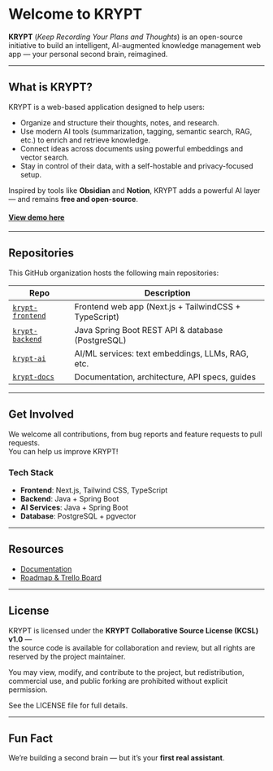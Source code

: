 # Welcome to KRYPT

**KRYPT** (*Keep Recording Your Plans and Thoughts*) is an open-source initiative to build an intelligent, AI-augmented knowledge management web app — your personal second brain, reimagined.

---

## What is KRYPT?

KRYPT is a web-based application designed to help users:
- Organize and structure their thoughts, notes, and research.
- Use modern AI tools (summarization, tagging, semantic search, RAG, etc.) to enrich and retrieve knowledge.
- Connect ideas across documents using powerful embeddings and vector search.
- Stay in control of their data, with a self-hostable and privacy-focused setup.

Inspired by tools like **Obsidian** and **Notion**, KRYPT adds a powerful AI layer — and remains **free and open-source**.

#### [View demo here](https://krypt-ai.vercel.app/)

---

## Repositories

This GitHub organization hosts the following main repositories:

| Repo                  | Description                                      |
|-----------------------|--------------------------------------------------|
| [`krypt-frontend`](https://github.com/krypt-org/krypt-frontend) | Frontend web app (Next.js + TailwindCSS + TypeScript) |
| [`krypt-backend`](https://github.com/krypt-org/krypt-backend)  | Java Spring Boot REST API & database (PostgreSQL)     |
| [`krypt-ai`](https://github.com/krypt-org/krypt-ai)       | AI/ML services: text embeddings, LLMs, RAG, etc.      |
| [`krypt-docs`](https://github.com/krypt-org/krypt-docs)     | Documentation, architecture, API specs, guides        |

---

## Get Involved

We welcome all contributions, from bug reports and feature requests to pull requests.  
You can help us improve KRYPT!

### Tech Stack
- **Frontend**: Next.js, Tailwind CSS, TypeScript
- **Backend**: Java + Spring Boot
- **AI Services**: Java + Spring Boot
- **Database**: PostgreSQL + pgvector

---

## Resources

- [Documentation](https://github.com/krypt-org/krypt-docs)
- [Roadmap & Trello Board](https://trello.com/invite/b/6884cb57f6273011c180fd73/ATTIa4f800322564d051733ae5a4b8c95b941E14D1F1/krypt)

---

## License

KRYPT is licensed under the **KRYPT Collaborative Source License (KCSL) v1.0** —  
the source code is available for collaboration and review, but all rights are reserved by the project maintainer.  

You may view, modify, and contribute to the project, but redistribution, commercial use, and public forking are prohibited without explicit permission.  

See the LICENSE file for full details.

---

## Fun Fact

We’re building a second brain — but it’s your **first real assistant**.
